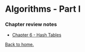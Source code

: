 # Algorithms - Part I

### Chapter review notes

* [Chapter 6 - Hash Tables](./chapter-6-hash-tables.md)

[Back to home.](../README.md)
